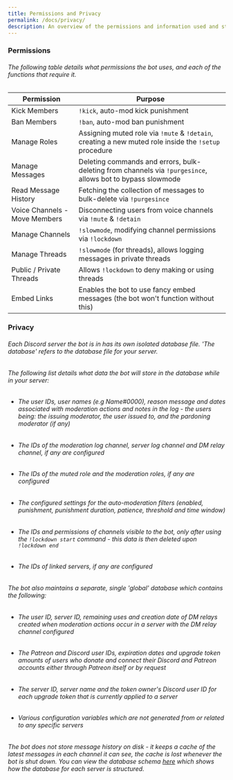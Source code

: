 ```yaml
---
title: Permissions and Privacy
permalink: /docs/privacy/
description: An overview of the permissions and information used and stored by the Jot.
---
```

<div class="panel panel-primary">
	<div class="panel-heading">
		<h3 class="panel-title" id="permissions">Permissions</h3>
	</div>
	<div class="panel-body">
    <table class="table table-striped table-hover ">
  <thead>
    <h6>The following table details what permissions the bot uses, and each of the functions that require it.</h6>
    <tr>
      <th>Permission</th>
      <th>Purpose</th>
    </tr>
  </thead>
  <tbody>
    <tr>
      <td>Kick Members</td>
      <td><code>!kick</code>, auto-mod kick punishment</td>
    </tr>
    <tr>
      <td>Ban Members</td>
      <td><code>!ban</code>, auto-mod ban punishment</td>
    </tr>
    <tr>
      <td>Manage Roles</td>
      <td>Assigning muted role via <code>!mute</code> & <code>!detain</code>, creating a new muted role inside the <code>!setup</code> procedure</td>
    </tr>
    <tr>
      <td>Manage Messages</td>
      <td>Deleting commands and errors, bulk-deleting from channels via <code>!purgesince</code>, allows bot to bypass slowmode</td>
    </tr>
    <tr>
      <td>Read Message History</td>
      <td>Fetching the collection of messages to bulk-delete via <code>!purgesince</code></td>
    </tr>
    <tr>
      <td>Voice Channels - Move Members</td>
      <td>Disconnecting users from voice channels via <code>!mute</code> & <code>!detain</code></td>
    </tr>
    <tr>
      <td>Manage Channels</td>
      <td><code>!slowmode</code>, modifying channel permissions via <code>!lockdown</code></td>
    </tr>
    <tr>
      <td>Manage Threads</td>
      <td><code>!slowmode</code> (for threads), allows logging messages in private threads</td>
    </tr>
    <tr>
      <td>Public / Private Threads</td>
      <td>Allows <code>!lockdown</code> to deny making or using threads</td>
    </tr>
    <tr>
      <td>Embed Links</td>
      <td>Enables the bot to use fancy embed messages (the bot won't function without this)</td>
    </tr>
  </tbody>
</table>
	</div>
</div>
<div class="panel panel-primary">
	<div class="panel-heading">
		<h3 class="panel-title" id="privacy">Privacy</h3>
	</div>
	<div class="panel-body">
    <h6>Each Discord server the bot is in has its own isolated database file. 'The database' refers to the database file for your server.<br/></h6>
    <h6>The following list details what data the bot will store in the database while in your server:<br/></h6>
    <ul>
      <li><h6>The user IDs, user names (e.g Name#0000), reason message and dates associated with moderation actions and notes in the log - the users being: the issuing moderator, the user issued to, and the pardoning moderator (if any)</h6></li>
      <li><h6>The IDs of the moderation log channel, server log channel and DM relay channel, if any are configured</h6></li>
      <li><h6>The IDs of the muted role and the moderation roles, if any are configured</h6></li>
      <li><h6>The configured settings for the auto-moderation filters (enabled, punishment, punishment duration, patience, threshold and time window)</h6></li>
      <li><h6>The IDs and permissions of channels visible to the bot, only after using the <code>!lockdown start</code> command - this data is then deleted upon <code>!lockdown end</code></h6></li>
      <li><h6>The IDs of linked servers, if any are configured</h6></li>
    </ul>
    <h6>The bot also maintains a separate, single 'global' database which contains the following:<br/></h6>
    <ul>
      <li><h6>The user ID, server ID, remaining uses and creation date of DM relays created when moderation actions occur in a server with the DM relay channel configured</h6></li>
      <li><h6>The Patreon and Discord user IDs, expiration dates and upgrade token amounts of users who donate and connect their Discord and Patreon accounts either through Patreon itself or by request</h6></li>
      <li><h6>The server ID, server name and the token owner's Discord user ID for each upgrade token that is currently applied to a server</h6></li>
      <li><h6>Various configuration variables which are not generated from or related to any specific servers</h6></li>
    </ul>
    <h6>The bot does not store message history on disk - it keeps a cache of the latest messages in each channel it can see, the cache is lost whenever the bot is shut down. You can view the database schema <a href="/jot/assets/database_schema.pdf">here</a> which shows how the database for each server is structured.</h6>
	</div>
</div>
